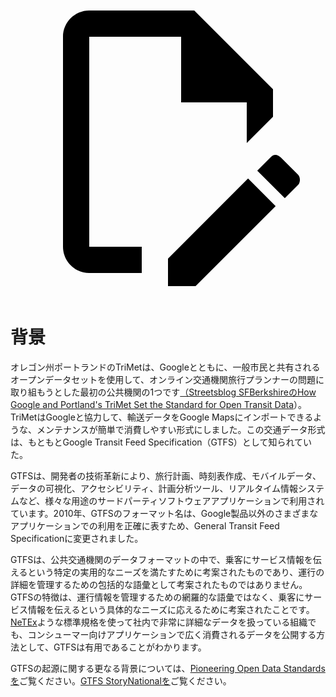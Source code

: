 <a class="pencil-link" href="https://github.com/MobilityData/gtfs.org/edit/main/docs/background.md" title="Edit this page" target="_blank">
    <svg class="pencil" xmlns="http://www.w3.org/2000/svg" viewBox="0 0 24 24"><path d="M10 20H6V4h7v5h5v3.1l2-2V8l-6-6H6c-1.1 0-2 .9-2 2v16c0 1.1.9 2 2 2h4v-2m10.2-7c.1 0 .3.1.4.2l1.3 1.3c.2.2.2.6 0 .8l-1 1-2.1-2.1 1-1c.1-.1.2-.2.4-.2m0 3.9L14.1 23H12v-2.1l6.1-6.1 2.1 2.1Z"/></svg>
  </a>

# 背景

オレゴン州ポートランドのTriMetは、Googleとともに、一般市民と共有されるオープンデータセットを使用して、オンライン交通機関旅行プランナーの問題に取り組もうとした最初の公共機関の1つです[（Streetsblog SFBerkshireのHow Google and Portland's TriMet Set the Standard for Open Transit Data](https://sf.streetsblog.org/2010/01/05/how-google-and-portlands-trimet-set-the-standard-for-open-transit-data/)）。TriMetはGoogleと協力して、輸送データをGoogle Mapsにインポートできるような、メンテナンスが簡単で消費しやすい形式にしました。この交通データ形式は、もともとGoogle Transit Feed Specification（GTFS）として知られていた。

GTFSは、開発者の技術革新により、旅行計画、時刻表作成、モバイルデータ、データの可視化、アクセシビリティ、計画分析ツール、リアルタイム情報システムなど、様々な用途のサードパーティソフトウェアアプリケーションで利用されています。2010年、GTFSのフォーマット名は、Google製品以外のさまざまなアプリケーションでの利用を正確に表すため、General Transit Feed Specificationに変更されました。

GTFSは、公共交通機関のデータフォーマットの中で、乗客にサービス情報を伝えるという特定の実用的なニーズを満たすために考案されたものであり、運行の詳細を管理するための包括的な語彙として考案されたものではありません。GTFSの特徴は、運行情報を管理するための網羅的な語彙ではなく、乗客にサービス情報を伝えるという具体的なニーズに応えるために考案されたことです。[NeTEx](https://netex-cen.eu/)ような標準規格を使って社内で非常に詳細なデータを扱っている組織でも、コンシューマー向けアプリケーションで広く消費されるデータを公開する方法として、GTFSは有用であることがわかります。

GTFSの起源に関する更なる背景については、[Pioneering Open Data Standardsを](https://beyondtransparency.org/chapters/part-2/pioneering-open-data-standards-the-gtfs-story/)ご覧ください。[GTFS StoryNationalを](https://beyondtransparency.org/chapters/part-2/pioneering-open-data-standards-the-gtfs-story/)ご覧ください。
